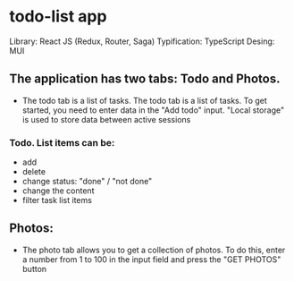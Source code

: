 # todo-list app
Library: React JS (Redux, Router, Saga)
Typification: TypeScript
Desing: MUI

## The application has two tabs: Todo and Photos.
- The todo tab is a list of tasks. The todo tab is a list of tasks. To get started, you need to enter data in the "Add todo" input. "Local storage" is used to store data between active sessions

### Todo. List items can be:
- add
- delete
- change status: "done" / "not done"
- change the content
- filter task list items

## Photos:
- The photo tab allows you to get a collection of photos. To do this, enter a number from 1 to 100 in the input field and press the "GET PHOTOS" button
